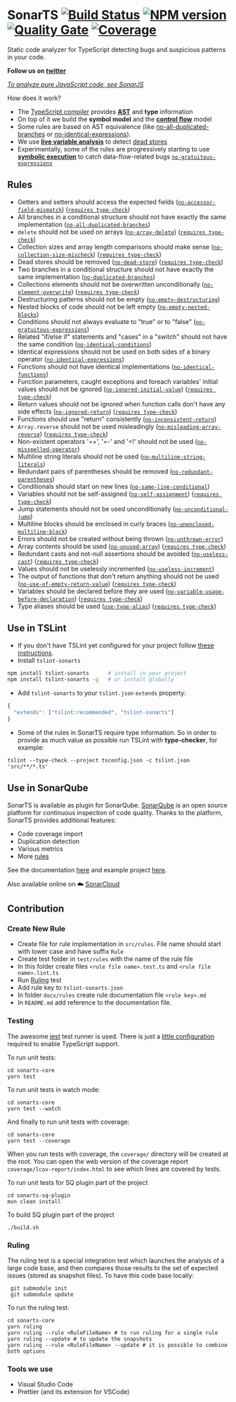 # SonarTS [![Build Status](https://travis-ci.org/SonarSource/SonarTS.svg?branch=master)](https://travis-ci.org/SonarSource/SonarTS) [![NPM version](https://badge.fury.io/js/tslint-sonarts.svg)](http://badge.fury.io/js/tslint-sonarts) [![Quality Gate](https://next.sonarqube.com/sonarqube/api/badges/gate?key=sonarts)](https://next.sonarqube.com/sonarqube/dashboard?id=sonarts) [![Coverage](https://next.sonarqube.com/sonarqube/api/badges/measure?key=sonarts&metric=coverage)](https://next.sonarqube.com/sonarqube/component_measures/domain/Coverage?id=sonarts)
Static code analyzer for TypeScript detecting bugs and suspicious patterns in your code.

**Follow us on [twitter](https://twitter.com/sonardash)** <br>

*[To analyze pure JavaScript code, see SonarJS](https://github.com/SonarSource/sonarjs)*


How does it work?
* The [TypeScript compiler](https://github.com/Microsoft/TypeScript/wiki/Using-the-Compiler-API) provides [**AST**](https://en.wikipedia.org/wiki/Abstract_syntax_tree) and **type** information
* On top of it we build the **symbol model** and the [**control flow**](https://en.wikipedia.org/wiki/Control_flow_graph) model
* Some rules are based on AST equivalence (like [no-all-duplicated-branches][`no-all-duplicated-branches`] or [no-identical-expressions][`no-identical-expressions`]).
* We use **[live variable analysis](https://en.wikipedia.org/wiki/Live_variable_analysis)** to detect [dead stores][`no-dead-store`]
* Experimentally, some of the rules are progressively starting to use **[symbolic execution](https://en.wikipedia.org/wiki/Symbolic_execution)** to catch data-flow-related bugs [`no-gratuitous-expressions`]

## Rules

* Getters and setters should access the expected fields ([`no-accessor-field-mismatch`]) ([`requires type-check`])
* All branches in a conditional structure should not have exactly the same implementation ([`no-all-duplicated-branches`])
* `delete` should not be used on arrays ([`no-array-delete`]) ([`requires type-check`])
* Collection sizes and array length comparisons should make sense ([`no-collection-size-mischeck`]) ([`requires type-check`])
* Dead stores should be removed ([`no-dead-store`]) ([`requires type-check`])
* Two branches in a conditional structure should not have exactly the same implementation ([`no-duplicated-branches`])
* Collections elements should not be overwritten unconditionally ([`no-element-overwrite`]) ([`requires type-check`])
* Destructuring patterns should not be empty ([`no-empty-destructuring`])
* Nested blocks of code should not be left empty ([`no-empty-nested-blocks`])
* Conditions should not always evaluate to "true" or to "false" ([`no-gratuitous-expressions`])
* Related "if/else if" statements and "cases" in a "switch" should not have the same condition ([`no-identical-conditions`])
* Identical expressions should not be used on both sides of a binary operator ([`no-identical-expressions`])
* Functions should not have identical implementations ([`no-identical-functions`])
* Function parameters, caught exceptions and foreach variables' initial values should not be ignored ([`no-ignored-initial-value`]) ([`requires type-check`])
* Return values should not be ignored when function calls don't have any side effects ([`no-ignored-return`]) ([`requires type-check`])
* Functions should use "return" consistently ([`no-inconsistent-return`])
* `Array.reverse` should not be used misleadingly ([`no-misleading-array-reverse`]) ([`requires type-check`])
* Non-existent operators '=+', '=-' and '=!' should not be used ([`no-misspelled-operator`])
* Multiline string literals should not be used ([`no-multiline-string-literals`])
* Redundant pairs of parentheses should be removed ([`no-redundant-parentheses`])
* Conditionals should start on new lines ([`no-same-line-conditional`])
* Variables should not be self-assigned ([`no-self-assignment`]) ([`requires type-check`])
* Jump statements should not be used unconditionally ([`no-unconditional-jump`])
* Multiline blocks should be enclosed in curly braces ([`no-unenclosed-multiline-block`])
* Errors should not be created without being thrown ([`no-unthrown-error`])
* Array contents should be used ([`no-unused-array`]) ([`requires type-check`])
* Redundant casts and not-null assertions should be avoided ([`no-useless-cast`]) ([`requires type-check`])
* Values should not be uselessly incremented ([`no-useless-increment`])
* The output of functions that don't return anything should not be used ([`no-use-of-empty-return-value`]) ([`requires type-check`])
* Variables should be declared before they are used ([`no-variable-usage-before-declaration`]) ([`requires type-check`])
* Type aliases should be used ([`use-type-alias`]) ([`requires type-check`])

[`no-accessor-field-mismatch`]: ./sonarts-core/docs/rules/no-accessor-field-mismatch.md
[`no-all-duplicated-branches`]: ./sonarts-core/docs/rules/no-all-duplicated-branches.md
[`no-array-delete`]: ./sonarts-core/docs/rules/no-array-delete.md
[`no-collection-size-mischeck`]: ./sonarts-core/docs/rules/no-collection-size-mischeck.md
[`no-dead-store`]: ./sonarts-core/docs/rules/no-dead-store.md
[`no-duplicated-branches`]: ./sonarts-core/docs/rules/no-duplicated-branches.md
[`no-element-overwrite`]: sonarts-core/docs/rules/no-element-overwrite.md
[`no-empty-destructuring`]: ./sonarts-core/docs/rules/no-empty-destructuring.md
[`no-empty-nested-blocks`]: ./sonarts-core/docs/rules/no-empty-nested-blocks.md
[`no-gratuitous-expressions`]: ./sonarts-core/docs/rules/no-gratuitous-expressions.md
[`no-identical-conditions`]: ./sonarts-core/docs/rules/no-identical-conditions.md
[`no-identical-expressions`]: ./sonarts-core/docs/rules/no-identical-expressions.md
[`no-identical-functions`]: ./sonarts-core/docs/rules/no-identical-functions.md
[`no-ignored-initial-value`]: ./sonarts-core/docs/rules/no-ignored-initial-value.md
[`no-ignored-return`]: ./sonarts-core/docs/rules/no-ignored-return.md
[`no-inconsistent-return`]: ./sonarts-core/docs/rules/no-inconsistent-return.md
[`no-misleading-array-reverse`]: ./sonarts-core/docs/rules/no-misleading-array-reverse.md
[`no-misspelled-operator`]: ./sonarts-core/docs/rules/no-misspelled-operator.md
[`no-multiline-string-literals`]: ./sonarts-core/docs/rules/no-multiline-string-literals.md
[`no-redundant-parentheses`]: ./sonarts-core/docs/rules/no-redundant-parentheses.md
[`no-same-line-conditional`]: ./sonarts-core/docs/rules/no-same-line-conditional.md
[`no-self-assignment`]: ./sonarts-core/docs/rules/no-self-assignment.md
[`no-unconditional-jump`]: ./sonarts-core/docs/rules/no-unconditional-jump.md
[`no-unenclosed-multiline-block`]: ./sonarts-core/docs/rules/no-unenclosed-multiline-block.md
[`no-unthrown-error`]: ./sonarts-core/docs/rules/no-unthrown-error.md
[`no-unused-array`]: ./sonarts-core/docs/rules/no-unused-array.md
[`no-useless-cast`]: ./sonarts-core/docs/rules/no-useless-cast.md
[`no-useless-increment`]: ./sonarts-core/docs/rules/no-useless-increment.md
[`no-use-of-empty-return-value`]: ./sonarts-core/docs/rules/no-use-of-empty-return-value.md
[`no-variable-usage-before-declaration`]: ./sonarts-core/docs/rules/no-variable-usage-before-declaration.md
[`use-type-alias`]: ./sonarts-core/docs/rules/use-type-alias.md

[`requires type-check`]: https://palantir.github.io/tslint/usage/type-checking/

## Use in TSLint
* If you don't have TSLint yet configured for your project follow [these instructions](https://github.com/palantir/tslint#installation--usage).
* Install `tslint-sonarts`
```sh
npm install tslint-sonarts      # install in your project
npm install tslint-sonarts -g   # or install globally
```

* Add `tslint-sonarts` to your `tslint.json` `extends` property:
```javascript
{
  "extends": ["tslint:recommended", "tslint-sonarts"]
}
```
* Some of the rules in SonarTS require type information. So in order to provide as much value as possible run TSLint with **type-checker**, for example:
```
tslint --type-check --project tsconfig.json -c tslint.json 'src/**/*.ts'
```

## Use in SonarQube
SonarTS is available as plugin for SonarQube. [SonarQube](https://www.sonarqube.org/) is an open source platform for continuous inspection of code quality. 
Thanks to the platform, SonarTS provides additional features:
* Code coverage import
* Duplication detection
* Various metrics 
* More [rules](https://rules.sonarsource.com/typescript)

See the documentation [here](https://docs.sonarqube.org/display/PLUG/SonarTS) and example project [here](https://github.com/SonarSource/SonarTS-example/).

Also available online on :cloud: [SonarCloud](https://sonarcloud.io/)

## Contribution

### Create New Rule

* Create file for rule implementation in `src/rules`. File name should start with lower case and have suffix `Rule`
* Create test folder in `test/rules` with the name of the rule file
* In this folder create files `<rule file name>.test.ts` and `<rule file name>.lint.ts`
* Run [Ruling](#ruling) test
* Add rule key to `tslint-sonarts.json`
* In folder `docs/rules` create rule documentation file `<rule key>.md`
* In `README.md` add reference to the documentation file.

### Testing

The awesome [jest](http://facebook.github.io/jest/) test runner is used. There is just a 
[little configuration](https://github.com/SonarSource/SonarTS/blob/master/jest.config.js) required 
to enable TypeScript support.

To run unit tests:
```
cd sonarts-core
yarn test
```

To run unit tests in watch mode:
```
cd sonarts-core
yarn test --watch
```

And finally to run unit tests with coverage:
```
cd sonarts-core
yarn test --coverage
```
When you run tests with coverage, the `coverage/` directory will be created at the root. You can
open the web version of the coverage report `coverage/lcov-report/index.html` to see which lines are covered by tests.

To run unit tests for SQ plugin part of the project
```
cd sonarts-sq-plugin
mvn clean install
```

To build SQ plugin part of the project
```
./build.sh
```

### <a name="ruling"></a>Ruling

The ruling test is a special integration test which launches the analysis of a large code base, 
and then compares those results to the set of expected issues (stored as snapshot files). 
To have this code base locally:
```
 git submodule init
 git submodule update
```

To run the ruling test:
```
cd sonarts-core
yarn ruling
yarn ruling --rule <RuleFileName> # to run ruling for a single rule
yarn ruling --update # to update the snapshots
yarn ruling --rule <RuleFileName> --update # it is possible to combine both options
```

### Tools we use
* Visual Studio Code
* Prettier (and its extension for VSCode)
